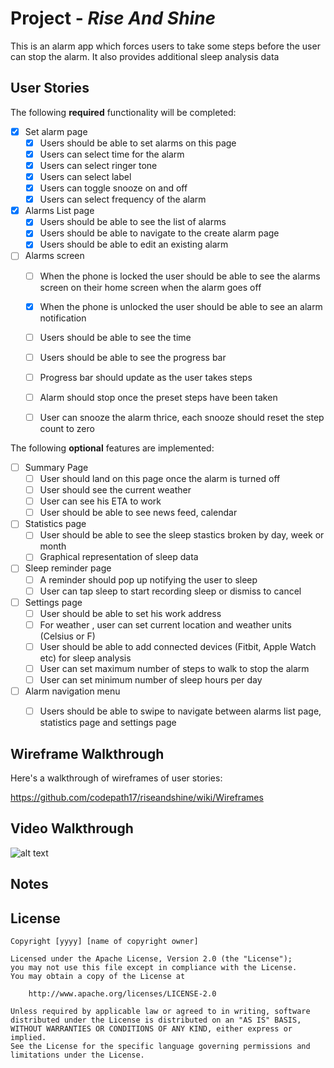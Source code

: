 
# Project  - *Rise And Shine*

This is an alarm app which forces users to take some steps before the user can stop the alarm.
It also provides additional sleep analysis data

## User Stories

The following **required** functionality will be completed:

- [x] Set alarm page
   - [x] Users should be able to set alarms on this page
   - [x] Users can select time for the alarm
   - [x] Users can select ringer tone
   - [x] Users can select label
   - [x] Users can toggle snooze on and off
   - [x] Users can select frequency of the alarm
   
- [x] Alarms List page
   - [x] Users should be able to see the list of alarms
   - [x] Users should be able to navigate to the create alarm page
   - [x] Users should be able to edit an existing alarm

- [ ] Alarms  screen 
   - [ ] When the phone is locked the user should be able to see the alarms screen on their home screen when the alarm goes off
   - [x] When the phone is unlocked the user should be able to see an alarm notification
   - [ ] Users should be able to see the time
   - [ ] Users should be able to see the progress bar 
   - [ ] Progress bar should update as the user takes steps
   - [ ] Alarm should stop once the preset steps have been taken
   - [ ] User can snooze the alarm thrice, each snooze should reset the step count to zero

  

The following **optional** features are implemented:

- [ ] Summary Page
   - [ ] User should land on this page once the alarm is turned off
   - [ ] User should see the current weather
   - [ ] User can see his ETA to work
   - [ ] User should be able to see news feed, calendar
- [ ] Statistics page
   - [ ] User should be able to see the sleep stastics broken by day, week or month
   - [ ] Graphical representation of sleep data  
- [ ] Sleep reminder page
   - [ ] A reminder should pop up notifying the user to sleep
   - [ ] User can tap sleep to start recording sleep or dismiss to cancel
- [ ] Settings page
   - [ ] User should be able to set his work address
   - [ ] For weather , user can set current location and weather units (Celsius or F)
   - [ ] User should be able to add connected devices (Fitbit, Apple Watch etc) for sleep analysis
   - [ ] User can set maximum number of steps to walk to stop the alarm
   - [ ] User can set minimum number of sleep hours per day
- [ ] Alarm navigation menu
   - [ ] Users should be able to swipe to navigate between alarms list page, statistics page and settings page
   



## Wireframe Walkthrough

Here's a walkthrough of wireframes of  user stories:

https://github.com/codepath17/riseandshine/wiki/Wireframes


## Video Walkthrough

![alt text](https://raw.githubusercontent.com/codepath17/riseandshine/master/defugue.gif "Video Walkthrough")

## Notes



## License

    Copyright [yyyy] [name of copyright owner]

    Licensed under the Apache License, Version 2.0 (the "License");
    you may not use this file except in compliance with the License.
    You may obtain a copy of the License at

        http://www.apache.org/licenses/LICENSE-2.0

    Unless required by applicable law or agreed to in writing, software
    distributed under the License is distributed on an "AS IS" BASIS,
    WITHOUT WARRANTIES OR CONDITIONS OF ANY KIND, either express or implied.
    See the License for the specific language governing permissions and
    limitations under the License.
